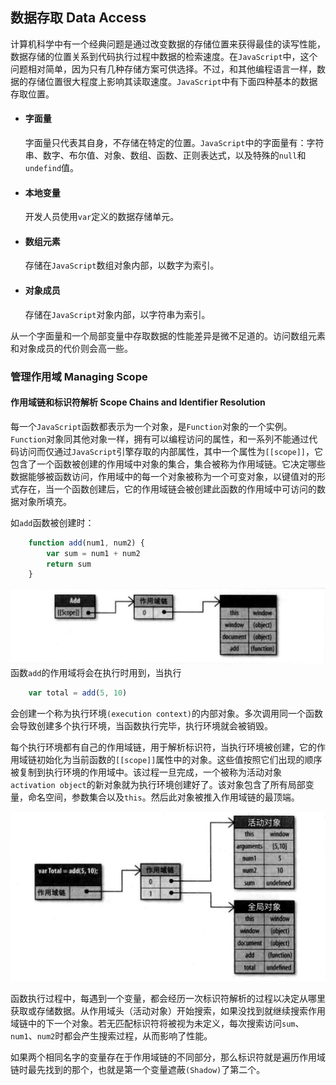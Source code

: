 ## 数据存取 Data Access

计算机科学中有一个经典问题是通过改变数据的存储位置来获得最佳的读写性能，数据存储的位置关系到代码执行过程中数据的检索速度。在```JavaScript```中，这个问题相对简单，因为只有几种存储方案可供选择。不过，和其他编程语言一样，数据的存储位置很大程度上影响其读取速度。```JavaScript```中有下面四种基本的数据存取位置。

- #### 字面量
	字面量只代表其自身，不存储在特定的位置。```JavaScript```中的字面量有：字符串、数字、布尔值、对象、数组、函数、正则表达式，以及特殊的```null```和```undefind```值。
- #### 本地变量
	开发人员使用```var```定义的数据存储单元。
- #### 数组元素
	存储在```JavaScript```数组对象内部，以数字为索引。
- #### 对象成员
	存储在```JavaScript```对象内部，以字符串为索引。

从一个字面量和一个局部变量中存取数据的性能差异是微不足道的。访问数组元素和对象成员的代价则会高一些。

### 管理作用域 Managing Scope

#### 作用域链和标识符解析 Scope Chains and Identifier Resolution

每一个```JavaScript```函数都表示为一个对象，是```Function```对象的一个实例。```Function```对象同其他对象一样，拥有可以编程访问的属性，和一系列不能通过代码访问而仅通过```JavaScript```引擎存取的内部属性，其中一个属性为```[[scope]]```，它包含了一个函数被创建的作用域中对象的集合，集合被称为作用域链。它决定哪些数据能够被函数访问，作用域中的每一个对象被称为一个可变对象，以键值对的形式存在，当一个函数创建后，它的作用域链会被创建此函数的作用域中可访问的数据对象所填充。

如```add```函数被创建时：
```js
	function add(num1, num2) {
		var sum = num1 + num2
		return sum
	}
```

![函数add()的作用域链条](./IMAGES/scope.png)
函数```add```的作用域将会在执行时用到，当执行
```js
	var total = add(5, 10)
```
会创建一个称为执行环境```(execution context)```的内部对象。多次调用同一个函数会导致创建多个执行环境，当函数执行完毕，执行环境就会被销毁。

每个执行环境都有自己的作用域链，用于解析标识符，当执行环境被创建，它的作用域链初始化为当前函数的```[[scope]]```属性中的对象。这些值按照它们出现的顺序被复制到执行环境的作用域中。该过程一旦完成，一个被称为活动对象 ```activation object```的新对象就为执行环境创建好了。该对象包含了所有局部变量，命名空间，参数集合以及```this```。然后此对象被推入作用域链的最顶端。

![函数add()执行期的作用域链](./IMAGES/scope2.png)

函数执行过程中，每遇到一个变量，都会经历一次标识符解析的过程以决定从哪里获取或存储数据。从作用域头（活动对象）开始搜索，如果没找到就继续搜索作用域链中的下一个对象。若无匹配标识符将被视为未定义，每次搜索访问```sum```、```num1```、```num2```时都会产生搜索过程，从而影响了性能。

如果两个相同名字的变量存在于作用域链的不同部分，那么标识符就是遍历作用域链时最先找到的那个，也就是第一个变量遮蔽```(Shadow)```了第二个。